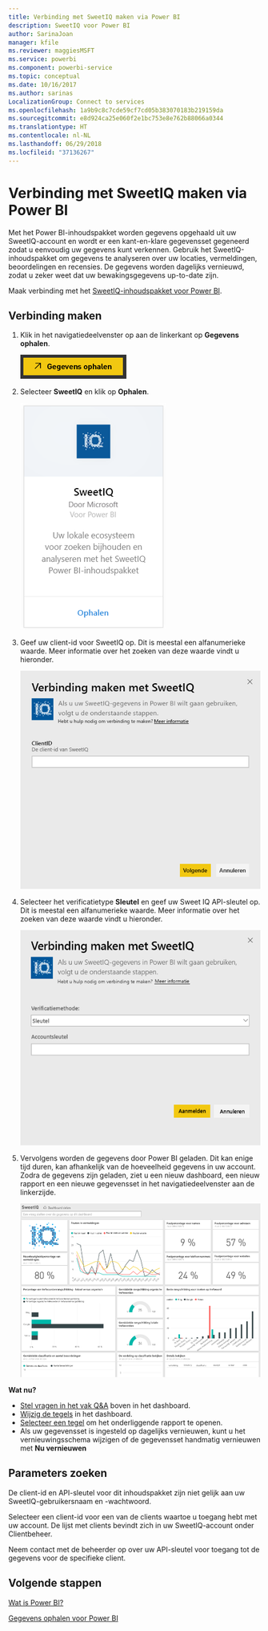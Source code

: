 ```yaml
---
title: Verbinding met SweetIQ maken via Power BI
description: SweetIQ voor Power BI
author: SarinaJoan
manager: kfile
ms.reviewer: maggiesMSFT
ms.service: powerbi
ms.component: powerbi-service
ms.topic: conceptual
ms.date: 10/16/2017
ms.author: sarinas
LocalizationGroup: Connect to services
ms.openlocfilehash: 1a9b9c8c7cde59cf7cd05b383070183b219159da
ms.sourcegitcommit: e8d924ca25e060f2e1bc753e8e762b88066a0344
ms.translationtype: HT
ms.contentlocale: nl-NL
ms.lasthandoff: 06/29/2018
ms.locfileid: "37136267"
---
```

# <a name="connect-to-sweetiq-with-power-bi"></a>Verbinding met SweetIQ maken via Power BI
Met het Power BI-inhoudspakket worden gegevens opgehaald uit uw SweetIQ-account en wordt er een kant-en-klare gegevensset gegeneerd zodat u eenvoudig uw gegevens kunt verkennen. Gebruik het SweetIQ-inhoudspakket om gegevens te analyseren over uw locaties, vermeldingen, beoordelingen en recensies. De gegevens worden dagelijks vernieuwd, zodat u zeker weet dat uw bewakingsgegevens up-to-date zijn.

Maak verbinding met het [SweetIQ-inhoudspakket voor Power BI](https://app.powerbi.com/groups/me/getdata/services/sweetiq).

## <a name="how-to-connect"></a>Verbinding maken
1. Klik in het navigatiedeelvenster op aan de linkerkant op **Gegevens ophalen**.
   
    ![](media/service-connect-to-sweetiq/getdata.png)
2. Selecteer **SweetIQ** en klik op **Ophalen**.
   
    ![](media/service-connect-to-sweetiq/sweetiq.png)
3. Geef uw client-id voor SweetIQ op. Dit is meestal een alfanumerieke waarde. Meer informatie over het zoeken van deze waarde vindt u hieronder.
   
    ![](media/service-connect-to-sweetiq/parameter.png)
4. Selecteer het verificatietype **Sleutel** en geef uw Sweet IQ API-sleutel op. Dit is meestal een alfanumerieke waarde. Meer informatie over het zoeken van deze waarde vindt u hieronder.
   
    ![](media/service-connect-to-sweetiq/credentials.png)
5. Vervolgens worden de gegevens door Power BI geladen. Dit kan enige tijd duren, kan afhankelijk van de hoeveelheid gegevens in uw account. Zodra de gegevens zijn geladen, ziet u een nieuw dashboard, een nieuw rapport en een nieuwe gegevensset in het navigatiedeelvenster aan de linkerzijde.
   
    ![](media/service-connect-to-sweetiq/dashboard.png)

**Wat nu?**

* [Stel vragen in het vak Q&A](power-bi-q-and-a.md) boven in het dashboard.
* [Wijzig de tegels](service-dashboard-edit-tile.md) in het dashboard.
* [Selecteer een tegel](service-dashboard-tiles.md) om het onderliggende rapport te openen.
* Als uw gegevensset is ingesteld op dagelijks vernieuwen, kunt u het vernieuwingsschema wijzigen of de gegevensset handmatig vernieuwen met **Nu vernieuwen**

## <a name="finding-parameters"></a>Parameters zoeken
De client-id en API-sleutel voor dit inhoudspakket zijn niet gelijk aan uw SweetIQ-gebruikersnaam en -wachtwoord.

Selecteer een client-id voor een van de clients waartoe u toegang hebt met uw account. De lijst met clients bevindt zich in uw SweetIQ-account onder Clientbeheer.

Neem contact met de beheerder op over uw API-sleutel voor toegang tot de gegevens voor de specifieke client.

## <a name="next-steps"></a>Volgende stappen
[Wat is Power BI?](power-bi-overview.md)

[Gegevens ophalen voor Power BI](service-get-data.md)

